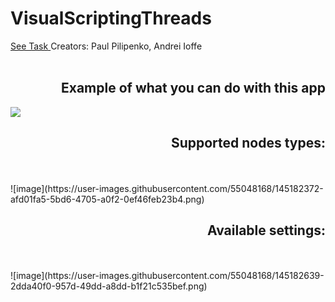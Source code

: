 # VisualScriptingThreads

<a href="https://github.com/paulpCODE/VisualScriptingThreads/blob/main/task/task.pdf">See Task </a>
Creators: Paul Pilipenko, Andrei Ioffe
<br><br>
<h2 align="right">Example of what you can do with this app</h2>
<img src="https://user-images.githubusercontent.com/55048168/145182150-9243090f-0fd1-4ada-a070-c08abb86ff02.png">
  
<h2 align="right">Supported nodes types: </h2>
  <br><br>
  ![image](https://user-images.githubusercontent.com/55048168/145182372-afd01fa5-5bd6-4705-a0f2-0ef46feb23b4.png)
<h2 align="right">Available settings:</h2>
  <br><br>
  ![image](https://user-images.githubusercontent.com/55048168/145182639-2dda40f0-957d-49dd-a8dd-b1f21c535bef.png)

  
